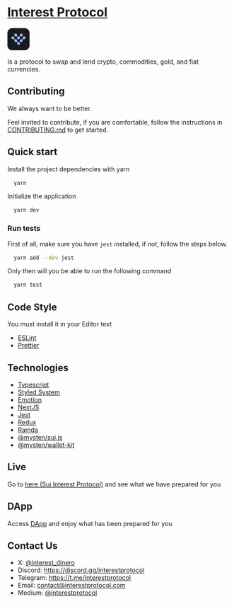 # [Interest Protocol](https://www.interestprotocol.com/)

 <p> <img width="50px"height="50px" src="./public/logo.png" /></p> Is a protocol to swap and lend crypto, commodities, gold, and fiat currencies.

## Contributing

We always want to be better.

Feel invited to contribute, if you are comfortable, follow the instructions in [CONTRIBUTING.md](./CONTRIBUTING.md) to get started.

## Quick start

Install the project dependencies with yarn

```bash
  yarn
```

Initialize the application

```bash
  yarn dev
```

### Run tests

First of all, make sure you have `jest` installed, if not, follow the steps below.

```bash
  yarn add --dev jest
```

Only then will you be able to run the following command

```bash
  yarn test
```

## Code Style

You must install it in your Editor text

- [ESLint](https://marketplace.visualstudio.com/items?itemName=dbaeumer.vscode-eslint)
- [Prettier](https://marketplace.visualstudio.com/items?itemName=esbenp.prettier-vscode)

## Technologies

- [Typescript](https://typescriptlang.org)
- [Styled System](https://styled-system.com)
- [Emotion](https://emotion.sh/docs/introduction)
- [NextJS](https://nextjs.org/docs/getting-started)
- [Jest](https://jestjs.io)
- [Redux](https://redux.js.org/)
- [Ramda](https://ramdajs.com/)
- [@mysten/sui.js](https://www.npmjs.com/package/@mysten/sui.js)
- [@mysten/wallet-kit](https://www.npmjs.com/package/@mysten/wallet-kit)

## Live

Go to [here (Sui Interest Protocol)](https://sui.interestprotocol.com/) and see what we have prepared for you

## DApp

Access [DApp](https://sui.interestprotocol.com/dapp/dex) and enjoy what has been prepared for you

## Contact Us

- X: [@interest_dinero](https://x.com/interest_dinero)
- Discord: https://discord.gg/interestprotocol
- Telegram: https://t.me/interestprotocol
- Email: [contact@interestprotocol.com](mailto:contact@interestprotocol.com)
- Medium: [@interestprotocol](https://medium.com/@interestprotocol)
